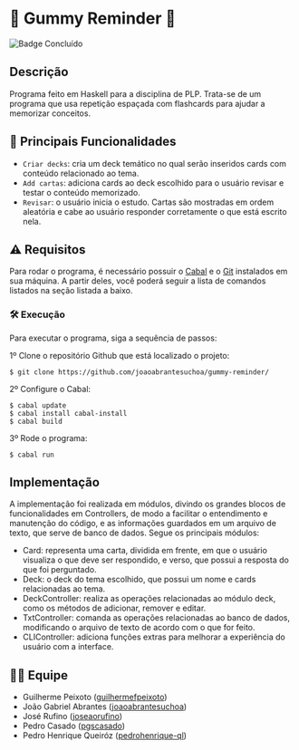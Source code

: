 # :elephant: Gummy Reminder :elephant:
![Badge Concluído](http://img.shields.io/static/v1?label=STATUS&message=CONCLUÍDO&color=GREEN&style=for-the-badge)

## Descrição
Programa feito em Haskell para a disciplina de PLP.
Trata-se de um programa que usa repetição espaçada com flashcards para ajudar a memorizar conceitos.

## :hammer: Principais Funcionalidades
- `Criar decks`: cria um deck temático no qual serão inseridos cards com conteúdo relacionado ao tema.
- `Add cartas`: adiciona cards ao deck escolhido para o usuário revisar e testar o conteúdo memorizado.
- `Revisar`: o usuário inicia o estudo. Cartas são mostradas em ordem aleatória e cabe ao usuário responder corretamente o que está escrito nela.   

## :warning: Requisitos
Para rodar o programa, é necessário possuir o [Cabal](https://www.haskell.org/cabal/) e o [Git](https://git-scm.com) instalados em sua máquina. A partir deles, você poderá
seguir a lista de comandos listados na seção listada a baixo.

### :hammer_and_wrench: Execução
Para executar o programa, siga a sequência de passos:

1º Clone o repositório Github que está localizado o projeto:

```
$ git clone https://github.com/joaoabrantesuchoa/gummy-reminder/
```

2º Configure o Cabal: 

```
$ cabal update 
$ cabal install cabal-install
$ cabal build
```

3º Rode o programa: 

```
$ cabal run
```

## Implementação
A implementação foi realizada em módulos, divindo os grandes blocos de funcionalidades em Controllers, de modo a facilitar o entendimento e manutenção
do código, e as informações guardados em um arquivo de texto, que serve de banco de dados. Segue os principais módulos:
* Card: representa uma carta, dividida em frente, em que o usuário visualiza o que deve ser respondido, e verso, que possui a resposta do que foi perguntado.
* Deck: o deck do tema escolhido, que possui um nome e cards relacionadas ao tema.
* DeckController: realiza as operações relacionadas ao módulo deck, como os métodos de adicionar, remover e editar.
* TxtController: comanda as operações relacionadas ao banco de dados, modificando o arquivo de texto de acordo com o que for feito.
* CLIController: adiciona funções extras para melhorar a experiência do usuário com a interface.

## :technologist: Equipe
* Guilherme Peixoto ([guilhermefpeixoto](https://github.com/guilhermefpeixoto))
* João Gabriel Abrantes ([joaoabrantesuchoa](https://github.com/joaoabrantesuchoa))
* José Rufino ([joseaorufino](https://github.com/joseaorufino))
* Pedro Casado ([pgscasado](https://github.com/pgscasado))
* Pedro Henrique Queiróz ([pedrohenrique-ql](https://github.com/pedrohenrique-ql))
